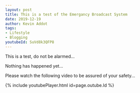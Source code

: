 ```yaml
---
layout: post
title: This is a test of the Emergancy Broadcast System
date: 2019-12-19
author: Kevin Addot
tags:
- Lifestyle
- Blogging
youtubeId: SuVd8k3QFP8
---
```


This is a test, do not be alarmed...

Nothing has happened yet...

Please watch the following video to be assured of your safety...

{% include youtubePlayer.html id=page.outube.Id %}
